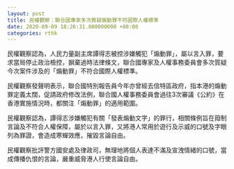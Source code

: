 ```yaml
---
layout: post
title: 民權觀察：聯合國專家多次質疑煽動罪不符國際人權標準
date: 2020-09-09 18:26:31.000000000 +08:00
categories: rthk
---
```


民權觀察認為，人民力量副主席譚得志被控涉嫌觸犯「煽動罪」，屬以言入罪，要求當局停止政治檢控，摒棄過時法律條文，聯合國專家及人權事務委員會多次質疑今次案件涉及的「煽動罪」不符合國際人權標準。

民權觀察發聲明表示，聯合國特別報告員今年亦曾經去信特區政府，指本港的煽動罪定義太闊，促請政府修改法例，聯合國人權事務委員會過往3次審議《公約》在香港實施情況時，都關注「煽動罪」的適用範圍。

民權觀察認為，譚得志涉嫌觸犯有關「發表煽動文字」的罪行，相關條例旨在箝制言論及不符合人權保障，屬於以言入罪，又將港人常用於遊行及示威的口號及字眼列為罪證，會造成寒蟬效應，摧毀言論自由。

民權觀察批評警方國安處及律政司，無理地將個人表達不滿及宣洩情緒的口號，當成傳播仇恨的言論，嚴重威脅港人行使言論自由。
